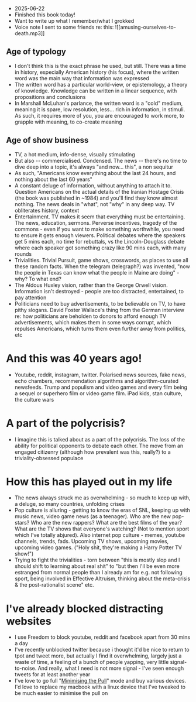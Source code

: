 - 2025-06-22
- Finished this book today!
- Want to write up what I remember/what I grokked
- Voice note I sent to some friends re: this: 
![[amusing-ourselves-to-death.mp3]]
## Age of typology
- I don't think this is the exact phrase he used, but still. There was a time in history, especially American history (his focus), where the written word was the main way that information was expressed
- The written word has a particular world-view, or epistemology, a theory of knowledge. Knowledge can be written in a linear sequence, with propositions and conclusions
- In Marshall McLuhan's parlance, the written word is a "cold" medium, meaning it is spare, low resolution, less... rich in information, in stimuli. As such, it requires more of you, you are encouraged to work more, to grapple with meaning, to co-create meaning
## Age of show business
- TV, a hot medium, info-dense, visually stimulating
- But also -- commercialised. Condensed. The news -- there's no time to dive deep into a topic, it's always "and now... this", a non sequitur
- As such, "Americans know everything about the last 24 hours, and nothing about the last 60 years"
- A constant deluge of information, without anything to attach it to. Question Americans on the actual details of the Iranian Hostage Crisis (the book was published in ~1984) and you'll find they know almost nothing. The news deals in "what", not "why" in any deep way. TV obliterates history, context
- Entertainment. TV makes it seem that everything must be entertaining. The news, education, sermons. Perverse incentives, tragedy of the commons - even if you want to make something worthwhile, you need to ensure it gets enough viewers. Political debates where the speakers get 5 mins each, no time for rebuttals, vs the Lincoln-Douglass debate where each speaker got something crazy like 90 mins each, with many rounds
- Trivialities. Trivial Pursuit, game shows, crosswords, as places to use all these random facts. When the telegram (telegraph?) was invented, "now the people in Texas can know what the people in Maine are doing" - why? To what end? 
- The Aldous Huxley vision, rather than the George Orwell vision. Information isn't destroyed - people are too distracted, entertained, to pay attention
- Politicians need to buy advertisements, to be believable on TV, to have pithy slogans. David Foster Wallace's thing from the German interview re: how politicians are beholden to donors to afford enough TV advertisements, which makes them in some ways corrupt, which repulses Americans, which turns them even further away from politics, etc
# And this was 40 years ago! 
- Youtube, reddit, instagram, twitter. Polarised news sources, fake news, echo chambers, recommendation algorithms and algorithm-curated newsfeeds. Trump and populism and video games and every film being a sequel or superhero film or video game film. iPad kids, stan culture, the culture wars
# A part of the polycrisis?
- I imagine this is talked about as a part of the polycrisis. The loss of the ability for political opponents to debate each other. The move from an engaged citizenry (although how prevalent was this, really?) to a triviality-obsessed populace
# How this has played out in my life
- The news always struck me as overwhelming - so much to keep up with, a deluge, so many countries, unfolding crises
- Pop culture is alluring - getting to know the eras of SNL, keeping up with music news, video game news (as a teenager). Who are the new pop-stars? Who are the new rappers? What are the best films of the year? What are the TV shows that everyone's watching? (Not to mention sport which I've totally abjured). Also internet pop culture - memes, youtube channels, trends, fads. Upcoming TV shows, upcoming movies, upcoming video games. ("Holy shit, they're making a Harry Potter TV show!")
- Trying to fight the trivialities - torn between "this is mostly slop and I should shift to learning about real shit" to "but then I'll be even more estranged from normal people than I already am for e.g. not following sport, being involved in Effective Altruism, thinking about the meta-crisis & the post-rationalist scene" etc.
# I've already blocked distracting websites
- I use Freedom to block youtube, reddit and facebook apart from 30 mins a day
- I've recently unblocked twitter because i thought it'd be nice to return to tpot and tweet more, but actually I find it overwhelming, largely just a waste of time, a feeling of a bunch of people yapping, very little signal-to-noise. And really, what I need is not more signal - I've seen enough tweets for at least another year
- I've love to go full "[Minimising the Pull](https://lessfoolish.substack.com/p/the-tools-for-the-pull)" mode and buy various devices. I'd love to replace my macbook with a linux device that I've tweaked to be much easier to minimise the pull on